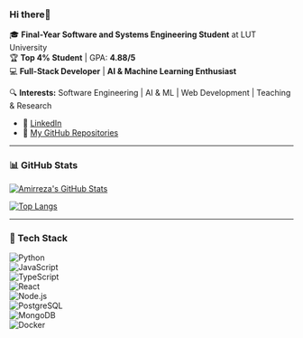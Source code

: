 ### Hi there👋

🎓 **Final-Year Software and Systems Engineering Student** at LUT University  
🏆 **Top 4% Student** | GPA: **4.88/5**  
💻 **Full-Stack Developer** | **AI & Machine Learning Enthusiast**  

🔍 **Interests:** Software Engineering | AI & ML | Web Development | Teaching & Research  

- 💼 [LinkedIn](https://www.linkedin.com/in/amirjjf/)  
- 📜 [My GitHub Repositories](https://github.com/Amirjjf?tab=repositories)  

---

### 📊 GitHub Stats  

[![Amirreza's GitHub Stats](https://github-readme-stats.vercel.app/api?username=Amirjjf&show_icons=true&theme=dark)](https://github.com/anuraghazra/github-readme-stats)  

[![Top Langs](https://github-readme-stats.vercel.app/api/top-langs/?username=Amirjjf&theme=dark&layout=compact)](https://github.com/anuraghazra/github-readme-stats)  

---

### 🚀 Tech Stack  
![Python](https://img.shields.io/badge/-Python-3776AB?style=flat&logo=python&logoColor=white)  
![JavaScript](https://img.shields.io/badge/-JavaScript-F7DF1E?style=flat&logo=javascript&logoColor=black)  
![TypeScript](https://img.shields.io/badge/-TypeScript-3178C6?style=flat&logo=typescript&logoColor=white)  
![React](https://img.shields.io/badge/-React-61DAFB?style=flat&logo=react&logoColor=black)  
![Node.js](https://img.shields.io/badge/-Node.js-339933?style=flat&logo=node.js&logoColor=white)  
![PostgreSQL](https://img.shields.io/badge/-PostgreSQL-4169E1?style=flat&logo=postgresql&logoColor=white)  
![MongoDB](https://img.shields.io/badge/-MongoDB-47A248?style=flat&logo=mongodb&logoColor=white)  
![Docker](https://img.shields.io/badge/-Docker-2496ED?style=flat&logo=docker&logoColor=white)  



